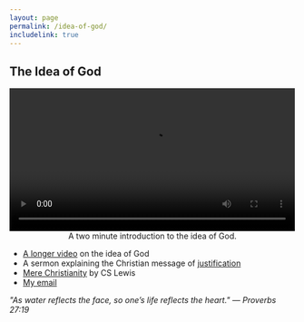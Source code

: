 ```yaml
---
layout: page
permalink: /idea-of-god/
includelink: true
---
```


## The Idea of God

<div class="imgcap" style="display: block; margin-left: auto; margin-right: auto; width:99.9%">
    <div style="width:100%; min-width:250px; display: inline-block; vertical-align: top;text-align:center;padding-right:10px;">
    <video style="width:100%;min-width:250px;" controls>
      <source src="/assets/about.mp4" type="video/mp4">
      Your browser does not support HTML video.
    </video>
    <div style="text-align: center;">A two minute introduction to the idea of God.</div>
  </div>
</div>

* [A longer video](https://www.youtube.com/watch?v=f-wWBGo6a2w) on the idea of God
* A sermon explaining the Christian message of [justification](/justification/)
* [Mere Christianity](https://www.amazon.com/Mere-Christianity-C-S-Lewis/dp/0060652926) by CS Lewis
* [My email](/static/email.txt)

_"As water reflects the face, so one’s life reflects the heart." — Proverbs 27:19_